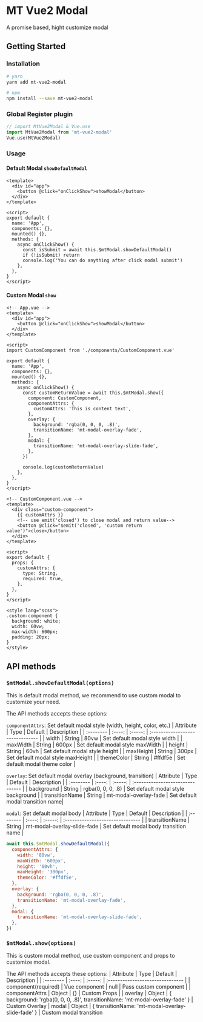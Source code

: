 # MT Vue2 Modal

A promise based, hight customize modal

## Getting Started

### Installation

```bash
# yarn
yarn add mt-vue2-modal

# npm
npm install --save mt-vue2-modal
```

### Global Register plugin

```js
// import MtVue2Modal & Vue.use
import MtVue2Modal from 'mt-vue2-modal'
Vue.use(MtVue2Modal)
```

### Usage

#### Default Modal `showDefaultModal`

```vue
<template>
  <div id="app">
    <button @click="onClickShow">showModal</button>
  </div>
</template>

<script>
export default {
  name: 'App',
  components: {},
  mounted() {},
  methods: {
    async onClickShow() {
      const isSubmit = await this.$mtModal.showDefaultModal()
      if (!isSubmit) return
      console.log('You can do anything after click modal submit')
    },
  },
}
</script>
```

#### Custom Modal `show`

```vue
<!-- App.vue -->
<template>
  <div id="app">
    <button @click="onClickShow">showModal</button>
  </div>
</template>

<script>
import CustomComponent from './components/CustomComponent.vue'

export default {
  name: 'App',
  components: {},
  mounted() {},
  methods: {
    async onClickShow() {
      const customReturnValue = await this.$mtModal.show({
        component: CustomComponent,
        componentAttrs: {
          customAttrs: 'This is content text',
        },
        overlay: {
          background: 'rgba(0, 0, 0, .8)',
          transitionName: 'mt-modal-overlay-fade',
        },
        modal: {
          transitionName: 'mt-modal-overlay-slide-fade',
        },
      })

      console.log(customReturnValue)
    },
  },
}
</script>
```

```vue
<!-- CustomComponent.vue -->
<template>
  <div class="custom-component">
    {{ customAttrs }}
    <!-- use emit('closed') to close modal and return value-->
    <button @click="$emit('closed', 'custom return value')">close</button>
  </div>
</template>

<script>
export default {
  props: {
    customAttrs: {
      type: String,
      required: true,
    },
  },
}
</script>

<style lang="scss">
.custom-component {
  background: white;
  width: 60vw;
  max-width: 600px;
  padding: 20px;
}
</style>
```

## API methods

### `$mtModal.showDefaultModal(options)`

This is default modal method, we recommend to use custom modal to customize your need.

The API methods accepts these options:

`componentAttrs`: Set default modal style (width, height, color, etc.)
| Attribute | Type | Default | Description |
| :-------- | :----: | :-----: | :------------------------------- |
| width | String | 80vw | Set default modal style width |
| maxWidth | String | 600px | Set default modal style maxWidth |
| height | String | 60vh | Set default modal style height |
| maxHeight | String | 300px | Set default modal style maxHeight |
| themeColor | String | #ffdf5e | Set default modal theme color |

`overlay`: Set default modal overlay (background, transition)
| Attribute | Type | Default | Description |
| :-------- | :----: | :-----: | :------------------------------- |
| background | String | rgba(0, 0, 0, .8) | Set default modal style background |
| transitionName | String | mt-modal-overlay-fade | Set default modal transition name|

`modal`: Set default modal body
| Attribute | Type | Default | Description |
| :-------- | :----: | :-----: | :------------------------------- |
| transitionName | String | mt-modal-overlay-slide-fade | Set default modal body transition name |

```js
await this.$mtModal.showDefaultModal({
  componentAttrs: {
    width: '80vw',
    maxWidth: '600px',
    height: '60vh',
    maxHeight: '300px',
    themeColor: '#ffdf5e',
  },
  overlay: {
    background: 'rgba(0, 0, 0, .8)',
    transitionName: 'mt-modal-overlay-fade',
  },
  modal: {
    transitionName: 'mt-modal-overlay-slide-fade',
  },
})
```

### `$mtModal.show(options)`

This is custom modal method, use custom component and props to customize modal.

The API methods accepts these options:
| Attribute | Type | Default | Description |
| :-------- | :----: | :-----: | :------------------------------- |
| component(required) | Vue component | null | Pass custom component |
| componentAttrs | Object | {} | Custom Props |
| overlay | Object | { background: 'rgba(0, 0, 0, .8)', transitionName: 'mt-modal-overlay-fade' } | Custom Overlay
| modal | Object | { transitionName: 'mt-modal-overlay-slide-fade' } | Custom modal transition

